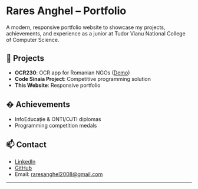 
# Rares Anghel – Portfolio

A modern, responsive portfolio website to showcase my projects, achievements, and experience as a junior at Tudor Vianu National College of Computer Science.

## 🚀 Projects
- **OCR230**: OCR app for Romanian NGOs ([Demo](https://ocr230.koyeb.app/))
- **Code Sinaia Project**: Competitive programming solution
- **This Website**: Responsive portfolio

## � Achievements
- InfoEducație & ONTI/OJTI diplomas
- Programming competition medals

## 📫 Contact
- [LinkedIn](https://www.linkedin.com/in/raresanghel/)
- [GitHub](https://github.com/RaresAnghel08)
- Email: raresanghel2008@gmail.com

---
